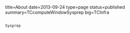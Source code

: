 ﻿title=About
date=2013-09-24
type=page
status=published
summary=TCcomputeWindowSysprep
big=TCInfra
~~~~~~

Sysprep